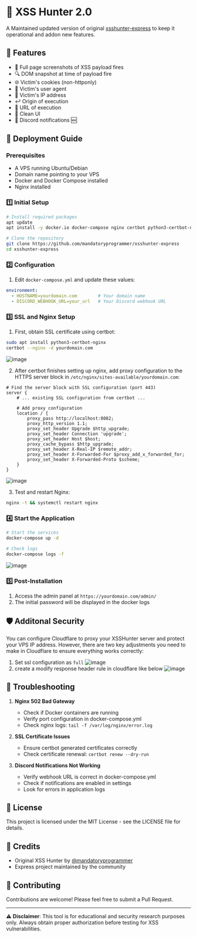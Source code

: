# 🎯 XSS Hunter 2.0

A Maintained updated version of original [xsshunter-express](https://github.com/mandatoryprogrammer/xsshunter-express) to keep it operational and addon new features.

## 🌟 Features

- 📸 Full page screenshots of XSS payload fires
- 🔍 DOM snapshot at time of payload fire  
- 🌐 Victim's cookies (non-httponly)
- 📱 Victim's user agent
- 📍 Victim's IP address
- ↩️ Origin of execution
- 🔗 URL of execution
- 🎨 Clean UI
- 🔔 Discord notifications 🆕

## 🚀 Deployment Guide

### Prerequisites

- A VPS running Ubuntu/Debian
- Domain name pointing to your VPS
- Docker and Docker Compose installed
- Nginx installed

### 1️⃣ Initial Setup

```bash
# Install required packages
apt update
apt install -y docker.io docker-compose nginx certbot python3-certbot-nginx

# Clone the repository
git clone https://github.com/mandatoryprogrammer/xsshunter-express
cd xsshunter-express
```

### 2️⃣ Configuration

1. Edit `docker-compose.yml` and update these values:
```yaml
environment:
  - HOSTNAME=yourdomain.com        # Your domain name
  - DISCORD_WEBHOOK_URL=your_url   # Your Discord webhook URL
```

### 3️⃣ SSL and Nginx Setup

1. First, obtain SSL certificate using certbot:
```bash
sudo apt install python3-certbot-nginx
certbot --nginx -d yourdomain.com
```
![image](https://github.com/user-attachments/assets/1cc5b76a-0ac5-4767-bcfc-33afd7cd1c97)

2. After certbot finishes setting up nginx, add proxy configuration to the HTTPS server block in `/etc/nginx/sites-available/yourdomain.com`:
```nginx
# Find the server block with SSL configuration (port 443)
server {
    # ... existing SSL configuration from certbot ...

    # Add proxy configuration
    location / {
        proxy_pass http://localhost:8082;
        proxy_http_version 1.1;
        proxy_set_header Upgrade $http_upgrade;
        proxy_set_header Connection 'upgrade';
        proxy_set_header Host $host;
        proxy_cache_bypass $http_upgrade;
        proxy_set_header X-Real-IP $remote_addr;
        proxy_set_header X-Forwarded-For $proxy_add_x_forwarded_for;
        proxy_set_header X-Forwarded-Proto $scheme;
    }
}
```
![image](https://github.com/user-attachments/assets/0b6b0bcd-9de8-4b04-aa55-2a4d9b5accc8)

3. Test and restart Nginx:
```bash
nginx -t && systemctl restart nginx
```

### 4️⃣ Start the Application

```bash
# Start the services
docker-compose up -d

# Check logs
docker-compose logs -f
```
![image](https://github.com/user-attachments/assets/d6f0020d-c6cd-4b17-a9b1-9dafc845f236)


### 5️⃣ Post-Installation

1. Access the admin panel at `https://yourdomain.com/admin/`
2. The initial password will be displayed in the docker logs
   
## 🛡️ Additonal Security
You can configure Cloudflare to proxy your XSSHunter server and protect your VPS IP address. However, there are two key adjustments you need to make in Cloudflare to ensure everything works correctly:
1. Set ssl configuration as `full`
![image](https://github.com/user-attachments/assets/03260520-6c68-4e2c-9355-55b2ef464f4f)
2. create a modify response header rule in cloudflare like below
![image](https://github.com/user-attachments/assets/e52c7a6a-3fe4-4b6d-82bc-5f9137dcbbbe)



## 🔧 Troubleshooting

1. **Nginx 502 Bad Gateway**
   - Check if Docker containers are running
   - Verify port configuration in docker-compose.yml
   - Check nginx logs: `tail -f /var/log/nginx/error.log`

2. **SSL Certificate Issues**
   - Ensure certbot generated certificates correctly
   - Check certificate renewal: `certbot renew --dry-run`

3. **Discord Notifications Not Working**
   - Verify webhook URL is correct in docker-compose.yml
   - Check if notifications are enabled in settings
   - Look for errors in application logs

## 📝 License

This project is licensed under the MIT License - see the LICENSE file for details.

## 🙏 Credits

- Original XSS Hunter by [@mandatoryprogrammer](https://github.com/mandatoryprogrammer)
- Express project maintained by the community

## 🤝 Contributing

Contributions are welcome! Please feel free to submit a Pull Request.

---
⚠️ **Disclaimer**: This tool is for educational and security research purposes only. Always obtain proper authorization before testing for XSS vulnerabilities.
